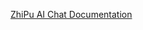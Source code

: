 [ZhiPu AI Chat Documentation](https://docs.spring.io/spring-ai/reference/1.0-SNAPSHOT/api/chat/yi-chat.html)